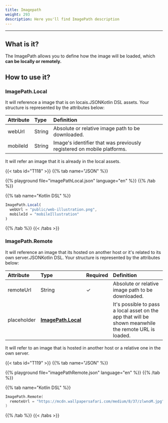 ```yaml
---
title: Imagepath
weight: 293
description: Here you'll find ImagePath description
---
```


---

## What is it?

The ImagePath allows you to define how the image will be loaded, which **can be locally or remotely.** 

## How to use it?

### ImagePath.Local

It will reference a image that is on locais.JSONKotlin DSL assets. Your structure is represented by the attributes below:

| **Attribute** | **Type** | **Definition** |
| :--- | :--- | :--- |
| webUrl | String | Absolute or relative image path to be downloaded. |
| mobileId | String | Image's identifier that was previously registered on mobile platforms. |

It will refer an image that it is already in the local assets. 

{{< tabs id="T118" >}}
{{% tab name="JSON" %}}
<!-- json-playground:imagePathLocal.json
{
  "_beagleComponent_": "beagle:image",
      "path": {
        "_beagleImagePath_": "local",
        "url": "public/web-illustration.png",
        "mobileId": "mobileIllustration"
      }
}
-->
{{% playground file="imagePathLocal.json" language="en" %}}
{{% /tab %}}

{{% tab name="Kotlin DSL" %}}
```javascript
ImagePath.Local(
  webUrl = "public/web-illustration.png",
  mobileId = "mobileIllustration"
)
```
{{% /tab %}}
{{< /tabs >}}



### ImagePath.Remote

It will reference an image that its hosted on another host or it's related to its own server.JSONKotlin DSL. Your structure is represented by the attributes below:

| **Attribute** | **Type** | Required | **Definition** |
| :--- | :--- | :--- | :--- |
| remoteUrl | String |     ✓ | Absolute or relative image path to be downloaded. |
| placeholder | **​**[**ImagePath.Local**](/docs/api/components/ui/image/imagepath/#imagepathlocal)**​** |  | It's possible to pass a local asset on the app that will be shown meanwhile the remote URL is loaded. |

It will refer to an image that is hosted in another host or a relative one in the own server. 



{{< tabs id="T119" >}}
{{% tab name="JSON" %}}
<!-- json-playground:imagePathRemote.json
{
  "_beagleComponent_": "beagle:image",
"path": {
"_beagleImagePath_": "remote",
"url": "https://mcdn.wallpapersafari.com/medium/8/37/zlwnoM.jpg"
}
}
-->
{{% playground file="imagePathRemote.json" language="en" %}}
{{% /tab %}}

{{% tab name="Kotlin DSL" %}}
```kotlin
ImagePath.Remote(
  remoteUrl = "https://mcdn.wallpapersafari.com/medium/8/37/zlwnoM.jpg"
)
```
{{% /tab %}}
{{< /tabs >}}
